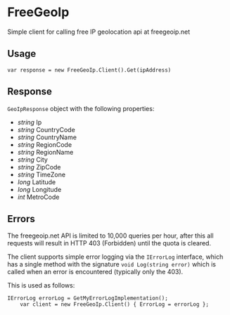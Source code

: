 # FreeGeoIp
Simple client for calling free IP geolocation api at freegeoip.net

## Usage

    var response = new FreeGeoIp.Client().Get(ipAddress)
		
## Response

`GeoIpResponse` object with the following properties:

 - _string_ Ip
 - _string_ CountryCode
 - _string_ CountryName
 - _string_ RegionCode
 - _string_ RegionName
 - _string_ City
 - _string_ ZipCode
 - _string_ TimeZone
 - _long_ Latitude
 - _long_ Longitude
 - _int_ MetroCode
 
## Errors

The freegeoip.net API is limited to 10,000 queries per hour, after this all requests will result in HTTP 403 (Forbidden) until the quota is cleared.

The client supports simple error logging via the `IErrorLog` interface, which has a single method with the signature `void Log(string error)` which is called when an error is encountered (typically only the 403).

This is used as follows:

    IErrorLog errorLog = GetMyErrorLogImplementation();
		var client = new FreeGeoIp.Client() { ErrorLog = errorLog };